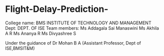 # Flight-Delay-Prediction-

College name: BMS INSTITUTE OF TECHNOLOGY AND MANAGEMENT
Dept: DEPT. OF ISE
Team members:
Ms Addagala Sai Manaswini
Ms Akhila A R
Ms Ananya R
Ms Divyashree S

Under the guidance of Dr Mohan B A (Assistant Professor, Dept of ISE,BMSIT&M)
